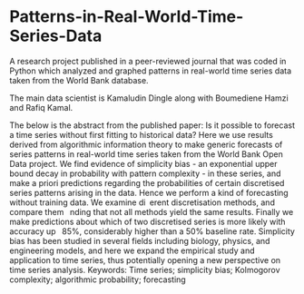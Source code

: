 # Patterns-in-Real-World-Time-Series-Data
A research project published in a peer-reviewed journal that was coded in Python which analyzed and graphed patterns in real-world time series data taken from the World Bank database.

The main data scientist is Kamaludin Dingle along with Boumediene Hamzi and Rafiq Kamal.

The below is the abstract from the published paper:
Is it possible to forecast a time series without first fitting to historical data? Here we use
results derived from algorithmic information theory to make generic forecasts of series patterns
in real-world time series taken from the World Bank Open Data project. We find evidence of
simplicity bias - an exponential upper bound decay in probability with pattern complexity - in
these series, and make a priori predictions regarding the probabilities of certain discretised series
patterns arising in the data. Hence we perform a kind of forecasting without training data. We
examine di erent discretisation methods, and compare them  nding that not all methods yield
the same results. Finally we make predictions about which of two discretised series is more likely
with accuracy up  85%, considerably higher than a 50% baseline rate. Simplicity bias has been
studied in several fields including biology, physics, and engineering models, and here we expand the
empirical study and application to time series, thus potentially opening a new perspective on time
series analysis.
Keywords: Time series; simplicity bias; Kolmogorov complexity; algorithmic probability; forecasting
